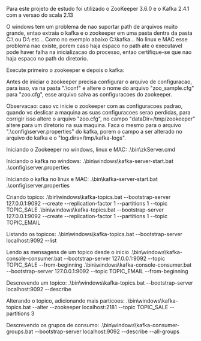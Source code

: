 Para este projeto de estudo foi utilizado o ZooKeeper 3.6.0 e o Kafka 2.4.1 com a versao do scala 2.13

O windows tem um problema de nao suportar path de arquivos muito grande, entao extraia o kafka e o zookeeper em uma pasta dentra da pasta C:\ ou D:\ etc... Como no exemplo abaixo
C:\kafka\...
No linux e MAC esse problema nao existe, porem caso haja espaco no path ate o executavel pode haver falha na inicializacao do processo, entao certifique-se que nao haja espaco no path do diretorio.

Execute primeiro o zookeeper e depois o kafka:

Antes de iniciar o zookeeper precisa configurar o arquivo de configuracao, para isso, va na pasta ".\conf" e altere o nome do arquivo "zoo_sample.cfg" para "zoo.cfg", esse arquivo salva as configuracoes do zookeeper.

Observacao: caso vc inicie o zookeeper com as configuracoes padrao, quando vc deslicar a maquina as suas configuracoes serao perdidas, para corrigir isso altere o arquivo "zoo.cfg", no campo "dataDir=/tmp/zookeeper" altere para um diretorio na sua maquina.
Faca o mesmo para o arquivo ".\config\server.properties" do kafka, porem o campo a ser alterado no arquivo do kafka e o "log.dirs=/tmp/kafka-logs".

Iniciando o Zookeeper no windows, linux e MAC:
.\bin\zkServer.cmd

Iniciando o kafka no windows:
.\bin\windows\kafka-server-start.bat .\config\server.properties

Iniciando o kafka no linux e MAC:
.\bin\kafka-server-start.bat .\config\server.properties

Criando topico:
.\bin\windows\kafka-topics.bat --bootstrap-server 127.0.0.1:9092 --create --replication-factor 1 --partitions 1 --topic TOPIC_SALE
.\bin\windows\kafka-topics.bat --bootstrap-server 127.0.0.1:9092 --create --replication-factor 1 --partitions 1 --topic TOPIC_EMAIL

Listando os topicos:
.\bin\windows\kafka-topics.bat --bootstrap-server localhost:9092 --list

Lendo as mensagens de um topico desde o inicio
.\bin\windows\kafka-console-consumer.bat --bootstrap-server 127.0.0.1:9092 --topic TOPIC_SALE --from-beginning
.\bin\windows\kafka-console-consumer.bat --bootstrap-server 127.0.0.1:9092 --topic TOPIC_EMAIL --from-beginning

Descrevendo um topico:
.\bin\windows\kafka-topics.bat --bootstrap-server localhost:9092 --describe

Alterando o topico, adicionando mais particoes:
.\bin\windows\kafka-topics.bat --alter --zookeeper localhost:2181 --topic TOPIC_SALE --partitions 3

Descrevendo os grupos de consumo:
.\bin\windows\kafka-consumer-groups.bat --bootstrap-server localhost:9092 --describe --all-groups



